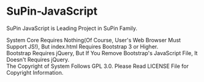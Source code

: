 # SuPin-JavaScript
SuPin JavaScript is Leading Project in SuPin Family.

System Core Requires Nothing(Of Course, User's Web Browser Must Support JS!), But index.html Requires Bootstrap 3 or Higher.
<br />
Bootstrap  Requires jQuery, But If You Remove Bootstrap's JavaScript File, It Doesn't Requires jQuery.
<br />
The Copyright of System Follows GPL 3.0. Please Read LICENSE File for Copyright Information.
